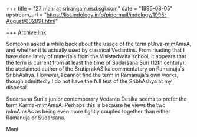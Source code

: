 +++
title = "27 mani at srirangam.esd.sgi.com"
date = "1995-08-05"
upstream_url = "https://list.indology.info/pipermail/indology/1995-August/002891.html"

+++
[Archive link](https://list.indology.info/pipermail/indology/1995-August/002891.html)


Someone asked a while back about the
usage of the term pUrva-mImAmsA, and
whether it is actually used by classical
Vedantins. From reading that I have
done lately of materials from the
Visistadvaita school, it appears that
the term is current from at least the
time of Sudarsana Suri (12th century), 
the acclaimed author of the SrutiprakASika
commentatary on Ramanuja's SribhAshya. 
However, I cannot find the term in Ramanuja's
own works, though admittedly I do not
have the full text of the SribhAshya at
my disposal.

Sudarsana Suri's junior contemporary 
Vedanta Desika seems to prefer the term
Karma-mImAmsA. Perhaps this is because
he views the two mImAmsAs as being even
more tightly coupled together than either
Ramanuja or Sudarsana.

Mani






